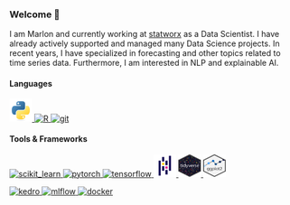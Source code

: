 ### Welcome 👋

I am Marlon and currently working at [statworx](https://www.statworx.com) as a Data Scientist. I have already actively supported and managed many Data Science projects. In recent years, I have specialized in forecasting and other topics related to time series data. Furthermore, I am interested in NLP and explainable AI.

#### Languages
<p align="left"> 
  <a href="https://www.python.org" target="_blank" rel="noreferrer"> <img src="https://raw.githubusercontent.com/devicons/devicon/master/icons/python/python-original.svg" alt="python" width="40" height="40"/> </a> 
  <a href="https://www.r-project.org" target="_blank" rel="noreferrer"> <img src="https://www.r-project.org/logo/Rlogo.svg" alt="R" width="40" height="40"/> </a>
  <a href="https://git-scm.com/" target="_blank" rel="noreferrer"> <img src="https://www.vectorlogo.zone/logos/git-scm/git-scm-icon.svg" alt="git" width="40" height="40"/> </a> 
</p>

#### Tools & Frameworks
<p align="left"> 
  <a href="https://scikit-learn.org/" target="_blank" rel="noreferrer"> <img src="https://upload.wikimedia.org/wikipedia/commons/0/05/Scikit_learn_logo_small.svg" alt="scikit_learn" width="40" height="40"/> </a>
  <a href="https://pytorch.org/" target="_blank" rel="noreferrer"> <img src="https://www.vectorlogo.zone/logos/pytorch/pytorch-icon.svg" alt="pytorch" width="40" height="40"/> </a> 
  <a href="https://www.tensorflow.org" target="_blank" rel="noreferrer"> <img src="https://www.vectorlogo.zone/logos/tensorflow/tensorflow-icon.svg" alt="tensorflow" width="40" height="40"/> </a> 
  <a href="https://pandas.pydata.org/" target="_blank" rel="noreferrer"> <img src="https://raw.githubusercontent.com/devicons/devicon/2ae2a900d2f041da66e950e4d48052658d850630/icons/pandas/pandas-original.svg" alt="pandas" width="40" height="40"/> </a> 
  <a href="https://www.tidyverse.org" target="_blank" rel="noreferrer"> <img src="https://github.com/rstudio/hex-stickers/blob/main/SVG/tidyverse.svg" alt="tidyverse" width="40" height="40"/> </a> 
  <a href="https://ggplot2.tidyverse.org" target="_blank" rel="noreferrer"> <img src="https://github.com/rstudio/hex-stickers/blob/main/SVG/ggplot2.svg" alt="ggplot2" width="40" height="40"/> </a>
</p>

<p align="left"> 
  <a href="https://kedro.org" target="_blank" rel="noreferrer"> <img src="https://kedro.readthedocs.io/en/0.17.0/_images/kedro_icon_no-type_whitebg.svg" alt="kedro" width="40" height="40"/> </a>
  <a href="https://mlflow.org" target="_blank" rel="noreferrer"> <img src="https://mlflow.org/images/MLflow-logo-final-white-TM.png" alt="mlflow" width="109" height="40"/> </a> 
  <a href="https://mlflow.org" target="_blank" rel="noreferrer"> <img src="https://www.docker.com/wp-content/uploads/2022/03/horizontal-logo-monochromatic-white.png" alt="docker" width="155" height="40"/> </a> 
</p>

